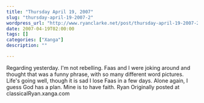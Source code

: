 ```yaml
---
title: "Thursday April 19, 2007"
slug: "thursday-april-19-2007-2"
wordpress_url: "http://www.ryanclarke.net/post/thursday-april-19-2007-2/"
date: 2007-04-19T02:00:00
tags: []
categories: ["Xanga"]
description: ""

---
```


Regarding yesterday. I'm not rebelling. Faas and I were joking around and thought that was a funny phrase, with so many different word pictures.
Life's going well, though it is sad I lose Faas in a few days. Alone again, I guess God has a plan. Mine is to have faith.
Ryan
Originally posted at classicalRyan.xanga.com

